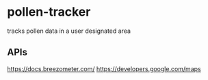 # pollen-tracker
tracks pollen data in a user designated area


## APIs 

https://docs.breezometer.com/
https://developers.google.com/maps